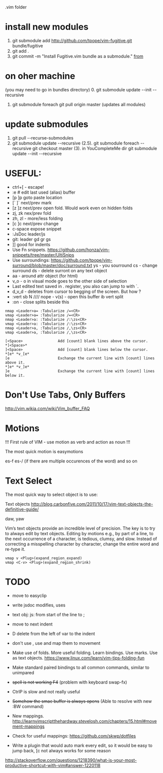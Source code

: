 .vim folder

# install new modules #
1. git submodule add http://github.com/tpope/vim-fugitive.git bundle/fugitive
2. git add .
3. git commit -m "Install Fugitive.vim bundle as a submodule."
[from](http://vimcasts.org/episodes/synchronizing-plugins-with-git-submodules-and-pathogen/)

# on oher machine
(you may need to go in bundles directory)
0. git submodule update --init --recursive
1. git submodule foreach git pull origin master (updates all modules)

# update submodules #
1. git pull --recurse-submodules
2. git submodule update --recursive
(2.5). git submodule foreach --recursive git checkout master
(3). in YouCompleteMe dir git submodule update --init --recursive


# USEFUL: #

 - ctrl+[ - escape!
 - :e # edit last used (alias) buffer
 - [p ]p goto paste location
 - [\` ]\` next/prev mark
 - [z ]z next/prev open fold. Would work even on hidden folds
 - zj, zk nex/prev fold
 - zh, zl - more/less folding
 - [c ]c next/prev change
 - c-space expose snippet
 - :JsDoc leader/js
 - git: leader gd gr gs
 - ]] good for indents
 - Use Fn snippets. https://github.com/honza/vim-snippets/tree/master/UltiSnips
 - Use surroundings: https://github.com/tpope/vim-surround/blob/master/doc/surround.txt
   ys - you sourround
   cs - change surround
   ds - delete surront
   on any text object
 - aa - around attr object (for html)
 - v_o - o in visual mode goes to the other side of selection
 - Last edited text saved in . register, you also can jump to with \`.
 - d_v_d - deletes from cursor to begging of the screen. But how ?
 - :vert sb N //// nope - <c-w>v(s) - open this buffer ib vert split
 - :on - close splits beside this

 ```
 nmap <Leader>a= :Tabularize /=<CR>
 vmap <Leader>a= :Tabularize /=<CR>
 nmap <Leader>a: :Tabularize /:\zs<CR>
 vmap <Leader>a: :Tabularize /:\zs<CR>
 nmap <Leader>a, :Tabularize /,\zs<CR>
 vmap <Leader>a, :Tabularize /,\zs<CR>
 ```

 ```
 [<Space>                Add [count] blank lines above the cursor.
 *]<Space>*
 ]<Space>                Add [count] blank lines below the cursor.
 *[e* *v_[e*
 [e                      Exchange the current line with [count] lines above it.
 *]e* *v_]e*
 ]e                      Exchange the current line with [count] lines below it.
 ```

# Don't Use Tabs, Only Buffers #

http://vim.wikia.com/wiki/Vim_buffer_FAQ

# Motions #

 !!! First rule of VIM - use motion as verb and action as noun !!!

 The most quick motion is easymotions

 es-f
 es-/ (if there are multiple occurences of the word)
 and so on

# Text Select #

The most quick way to select object is to use:

 Text objects
 http://blog.carbonfive.com/2011/10/17/vim-text-objects-the-definitive-guide/

 daw, yaw

 Vim’s text objects provide an incredible level of precision.
 The key is to try to always edit by text objects. Editing by motions e.g.,
 by part of a line, to the next occurrence of a character, is tedious, clumsy, and slow.
 Instead of correcting a misspelling character by character, change the entire word and re-type it.

 ```
 vmap v <Plug>(expand_region_expand)
 vmap <C-v> <Plug>(expand_region_shrink)
 ```

# TODO #

- move to easyclip
- write jsdoc modifies, uses

- text obj: js: from start of the line to ;
- move to next indent
- <leader>D delete from the left of var to the indent
- don't use <leader-jk>, use <c-w> and map them to movement

- Make use of folds. More useful folding. Learn bindings. Use marks. Use as text objects. https://www.linux.com/learn/vim-tips-folding-fun
- Make standard paired bindings to all common commands, similar to unimpared
- ~~spell is not working <leader>F4~~ (problem with keyboard swap-fx)
- CtrlP is slow and not really useful
- ~~Somehow the smae buffer is always opens~~ (Able to resolve with new :BW command)
- New mappings. http://learnvimscriptthehardway.stevelosh.com/chapters/15.html#movement-mappings
- Check for useful mappings: https://github.com/skwp/dotfiles
- Write a plugin that would auto mark every edit, so it would be easy to jump back, [c not always works for some reason

http://stackoverflow.com/questions/1218390/what-is-your-most-productive-shortcut-with-vim#answer-1220118
